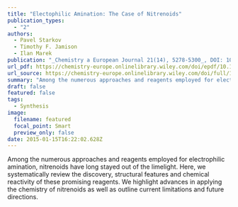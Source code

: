 ```yaml
---
title: "Electophilic Amination: The Case of Nitrenoids"
publication_types:
  - "2"
authors:
  - Pavel Starkov
  - Timothy F. Jamison
  - Ilan Marek
publication: "_Chemistry a European Journal 21(14), 5278-5300_, DOI: 10.1002/chem.201405779"
url_pdf: https://chemistry-europe.onlinelibrary.wiley.com/doi/epdf/10.1002/chem.201405779
url_source: https://chemistry-europe.onlinelibrary.wiley.com/doi/full/10.1002/chem.201405779
summary: "Among the numerous approaches and reagents employed for electrophilic amination, nitrenoids have long stayed out of the limelight. Here, we systematically review the discovery, structural features and chemical reactivity of these promising reagents. We highlight advances in applying the chemistry of nitrenoids as well as outline current limitations and future directions."
draft: false
featured: false
tags:
  - Synthesis
image:
  filename: featured
  focal_point: Smart
  preview_only: false
date: 2015-01-15T16:22:02.628Z
---
```

  Among the numerous approaches and reagents employed for electrophilic amination, nitrenoids have long stayed out of the limelight. Here, we systematically review the discovery, structural features and chemical reactivity of these promising reagents. We highlight advances in applying the chemistry of nitrenoids as well as outline current limitations and future directions.
